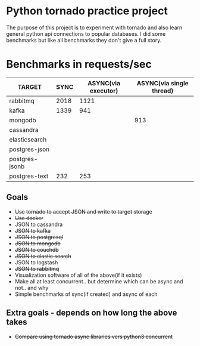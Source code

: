 # Python tornado practice project

The purpose of this project is to experiment with tornado
and also learn general python api connections to popular databases.
I did some benchmarks but like all benchmarks they don't give a full story.

# Benchmarks in requests/sec

| TARGET | SYNC  | ASYNC(via executor)  | ASYNC(via single thread)
|---|---|---|---|
| rabbitmq  | 2018  | 1121  | |
| kafka  | 1339  | 941  | |
| mongodb  |   |   |913 |
| cassandra  |   |   | |
| elasticsearch  |   |   | |
| postgres-json | | | |
| postgres-jsonb | | | |
| postgres-text | 232 | 253 | |

## Goals
* ~~Use tornado to accept JSON and write to target storage~~
* ~~Use docker~~
* JSON to cassandra
* ~~JSON to kafka~~
* ~~JSON to postgresql~~
* ~~JSON to mongodb~~
* ~~JSON to couchdb~~
* ~~JSON to elastic search~~
* JSON to logstash
* ~~JSON to rabbitmq~~
* Visualization software of all of the above(if it exists)
* Make all at least concurrent.. but determine which can be async and not.. and why
* Simple benchmarks of sync(if created) and async of each


## Extra goals - depends on how long the above takes
* ~~Compare using tornado async libraries vers python3 concurrent~~





